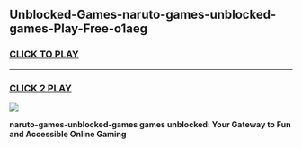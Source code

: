 
## Unblocked-Games-naruto-games-unblocked-games-Play-Free-o1aeg
<h3>
<a href="https://premium76.site?title=naruto-games-unblocked-games&ref=15A">CLICK TO PLAY</a></h3>
<hr>

<h3>
<a href="https://premium76.site?title=naruto-games-unblocked-games&ref=15A">CLICK 2 PLAY</a>
  
</h3>

<a href="https://premium76.site?title=naruto-games-unblocked-games&ref=15A"><img src="https://clearcache.store/games.png"></a>


**naruto-games-unblocked-games games unblocked: Your Gateway to Fun and Accessible Online Gaming**
